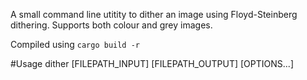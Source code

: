 A small command line utitity to dither an image using Floyd-Steinberg dithering.
Supports both colour and grey images.

Compiled using `cargo build -r`

#Usage
dither [FILEPATH_INPUT] [FILEPATH_OUTPUT] [OPTIONS...]
